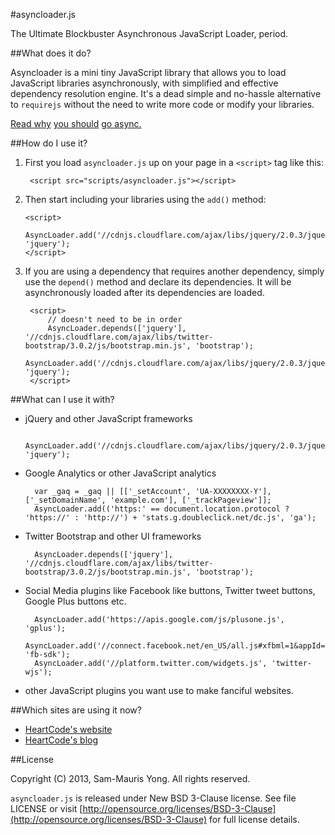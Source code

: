 #asyncloader.js

The Ultimate Blockbuster Asynchronous JavaScript Loader, period.

##What does it do?

Asyncloader is a mini tiny JavaScript library that allows you to load JavaScript libraries asynchronously, with simplified and effective dependency resolution engine. It's a dead simple and no-hassle alternative to `requirejs` without the need to write more code or modify your libraries.

[Read why](http://javascriptplayground.com/blog/2013/06/think-async/) [you should](http://www.mobl-lang.org/283/reducing-the-pain-synchronous-asynchronous-programming/) [go async.](http://blog.ometer.com/2011/07/24/callbacks-synchronous-and-asynchronous/)

##How do I use it?

1. First you load `asyncloader.js` up on your page in a `<script>` tag like this:

        <script src="scripts/asyncloader.js"></script>

2.  Then start including your libraries using the `add()` method:

        <script>
    		AsyncLoader.add('//cdnjs.cloudflare.com/ajax/libs/jquery/2.0.3/jquery.min.js', 'jquery');
        </script>

3. If you are using a dependency that requires another dependency, simply use the `depend()` method and declare its dependencies. It will be asynchronously loaded after its dependencies are loaded. 

		<script>
	 		// doesn't need to be in order
	        AsyncLoader.depends(['jquery'], '//cdnjs.cloudflare.com/ajax/libs/twitter-bootstrap/3.0.2/js/bootstrap.min.js', 'bootstrap');
	        AsyncLoader.add('//cdnjs.cloudflare.com/ajax/libs/jquery/2.0.3/jquery.min.js', 'jquery');
	    </script>

##What can I use it with?

- jQuery and other JavaScript frameworks

        AsyncLoader.add('//cdnjs.cloudflare.com/ajax/libs/jquery/2.0.3/jquery.min.js', 'jquery');

- Google Analytics or other JavaScript analytics

        var _gaq = _gaq || [['_setAccount', 'UA-XXXXXXXX-Y'], ['_setDomainName', 'example.com'], ['_trackPageview']];
        AsyncLoader.add(('https:' == document.location.protocol ? 'https://' : 'http://') + 'stats.g.doubleclick.net/dc.js', 'ga');

- Twitter Bootstrap and other UI frameworks

        AsyncLoader.depends(['jquery'], '//cdnjs.cloudflare.com/ajax/libs/twitter-bootstrap/3.0.2/js/bootstrap.min.js', 'bootstrap');

- Social Media plugins like Facebook like buttons, Twitter tweet buttons, Google Plus buttons etc.

        AsyncLoader.add('https://apis.google.com/js/plusone.js', 'gplus');
        AsyncLoader.add('//connect.facebook.net/en_US/all.js#xfbml=1&appId=XXXXXXXX', 'fb-sdk');
        AsyncLoader.add('//platform.twitter.com/widgets.js', 'twitter-wjs');

- other JavaScript plugins you want use to make fanciful websites.

##Which sites are using it now?

- [HeartCode's website](http://heartcode.sg)
- [HeartCode's blog](http://blog.heartcode.sg)

##License

Copyright (C) 2013, Sam-Mauris Yong. All rights reserved.

`asyncloader.js` is released under New BSD 3-Clause license. See file LICENSE or visit [http://opensource.org/licenses/BSD-3-Clause](http://opensource.org/licenses/BSD-3-Clause) for full license details.